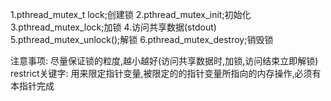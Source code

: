1.pthread_mutex_t lock;创建锁
2.pthread_mutex_init;初始化
3.pthread_mutex_lock;加锁
4.访问共享数据(stdout)
5.pthread_mutex_unlock();解锁
6.pthread_mutex_destroy;销毁锁

注意事项:
        尽量保证锁的粒度,越小越好(访问共享数据时,加锁,访问结束立即解锁)
restrict关键字:
    用来限定指针变量,被限定的的指针变量所指向的内存操作,必须有本指针完成